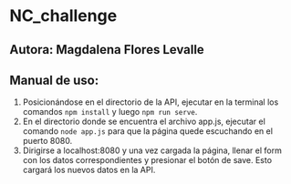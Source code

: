 # NC_challenge

## Autora: Magdalena Flores Levalle

## Manual de uso:

1. Posicionándose en el directorio de la API, ejecutar en la terminal los comandos `npm install` y luego `npm run serve`.
2. En el directorio donde se encuentra el archivo app.js, ejecutar el comando `node app.js` para que la página quede escuchando en el puerto 8080.
3. Dirigirse a localhost:8080 y una vez cargada la página, llenar el form con los datos correspondientes y presionar el botón de save. Esto cargará los nuevos datos en la API.

